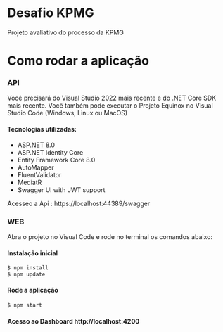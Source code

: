 # Desafio KPMG
Projeto avaliativo do processo da KPMG

# Como rodar a aplicação

### API
Você precisará do Visual Studio 2022 mais recente e do .NET Core SDK mais recente.
Você também pode executar o Projeto Equinox no Visual Studio Code (Windows, Linux ou MacOS)

#### Tecnologias utilizadas:
- ASP.NET 8.0
- ASP.NET Identity Core
- Entity Framework Core 8.0
- AutoMapper
- FluentValidator
- MediatR
- Swagger UI with JWT support

Acesseo a Api : https://localhost:44389/swagger

### WEB

Abra o projeto no Visual Code e rode no terminal os comandos abaixo:

#### Instalação inicial
``` bash
$ npm install
$ npm update
```

#### Rode a aplicação

``` bash
$ npm start
```

#### Acesso ao Dashboard http://localhost:4200
